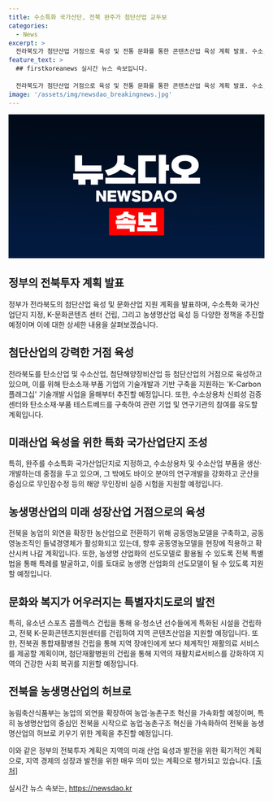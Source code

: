 ```yaml
---
title: 수소특화 국가산단, 전북 완주가 첨단산업 교두보
categories:
  - News
excerpt: >
  전라북도가 첨단산업 거점으로 육성 및 전통 문화를 통한 콘텐츠산업 육성 계획 발표. 수소, 탄소산업 및 농업 활성화 등을 위한 정책 발표. 완주를 수소특화 국가산업단지로 지정 계획 및 K-문화콘텐츠 지원센터 건립 탐색. 수소상용차 및 스마트농업 활성화 등을 통해 산업 육성. 첨단산업 거점 육성, 특별자치도 발전, 농생명산업 중심의 발전 계획. (150자)
feature_text: >
  ## firstkoreanews 실시간 뉴스 속보입니다.

  전라북도가 첨단산업 거점으로 육성 및 전통 문화를 통한 콘텐츠산업 육성 계획 발표. 수소, 탄소산업 및 농업 활성화 등을 위한 정책 발표. 완주를 수소특화 국가산업단지로 지정 계획 및 K-문화콘텐츠 지원센터 건립 탐색. 수소상용차 및 스마트농업 활성화 등을 통해 산업 육성. 첨단산업 거점 육성, 특별자치도 발전, 농생명산업 중심의 발전 계획. (150자)
image: '/assets/img/newsdao_breakingnews.jpg'
---
```


<p><img src="/assets/img/newsdao_breakingnews.jpg" alt="firstkoreanews 속보" /></p>

<h2 data-ke-size="size26">정부의 전북투자 계획 발표</h2>

<p>정부가 전라북도의 첨단산업 육성 및 문화산업 지원 계획을 발표하며, 수소특화 국가산업단지 지정, K-문화콘텐츠 센터 건립, 그리고 농생명산업 육성 등 다양한 정책을 추진할 예정이며 이에 대한 상세한 내용을 살펴보겠습니다.</p>

<p data-ke-size="size16"></p>

<h2 data-ke-size="size24">첨단산업의 강력한 거점 육성</h2>

<p>전라북도를 탄소산업 및 수소산업, 첨단해양장비산업 등 첨단산업의 거점으로 육성하고 있으며, 이를 위해 탄소소재·부품 기업의 기술개발과 기반 구축을 지원하는 'K-Carbon 플래그십' 기술개발 사업을 올해부터 추진할 예정입니다. 또한, 수소상용차 신뢰성 검증센터와 탄소소재·부품 테스트베드를 구축하여 관련 기업 및 연구기관의 참여를 유도할 계획입니다.</p>

<p data-ke-size="size16"></p>

<h2 data-ke-size="size24">미래산업 육성을 위한 특화 국가산업단지 조성</h2>

<p>특히, 완주를 수소특화 국가산업단지로 지정하고, 수소상용차 및 수소산업 부품을 생산·개발하는데 중점을 두고 있으며, 그 밖에도 바이오 분야의 연구개발을 강화하고 군산을 중심으로 무인잠수정 등의 해양 무인장비 실증 시험을 지원할 예정입니다.</p>

<p data-ke-size="size16"></p>

<h2 data-ke-size="size24">농생명산업의 미래 성장산업 거점으로의 육성</h2>

<p>전북을 농업의 외연을 확장한 농산업으로 전환하기 위해 공동영농모델을 구축하고, 공동영농조직인 들녘경영체가 활성화되고 있는데, 향후 공동영농모델을 현장에 적용하고 확산시켜 나갈 계획입니다. 또한, 농생명 산업화의 선도모델로 활용될 수 있도록 전북 특별법을 통해 특례를 발굴하고, 이를 토대로 농생명 산업화의 선도모델이 될 수 있도록 지원할 예정입니다.</p>

<p data-ke-size="size16"></p>

<h2 data-ke-size="size24">문화와 복지가 어우러지는 특별자치도로의 발전</h2>

<p>특히, 유소년 스포츠 콤플렉스 건립을 통해 유·청소년 선수들에게 특화된 시설을 건립하고, 전북 K-문화콘텐츠지원센터를 건립하여 지역 콘텐츠산업을 지원할 예정입니다. 또한, 전북권 통합재활병원 건립을 통해 지역 장애인에게 보다 체계적인 재활의료 서비스를 제공할 계획이며, 첨단재활병원의 건립을 통해 지역의 재활치료서비스를 강화하여 지역의 건강한 사회 복귀를 지원할 예정입니다.</p>

<p data-ke-size="size16"></p>

<h2 data-ke-size="size24">전북을 농생명산업의 허브로</h2>

<p>농림축산식품부는 농업의 외연을 확장하여 농업·농촌구조 혁신을 가속화할 예정이며, 특히 농생명산업의 중심인 전북을 시작으로 농업·농촌구조 혁신을 가속화하여 전북을 농생명산업의 허브로 키우기 위한 계획을 추진할 예정입니다.</p>

<p data-ke-size="size16"></p>

<p>이와 같은 정부의 전북투자 계획은 지역의 미래 산업 육성과 발전을 위한 획기적인 계획으로, 지역 경제의 성장과 발전을 위한 매우 의미 있는 계획으로 평가되고 있습니다. <a href='https://https://www.korea.kr/policy/pressReleaseView.do?newsId=156614106'>[출처]</a></p>
실시간 뉴스 속보는, <a href="https://newsdao.kr" rel="dofollow">https://newsdao.kr</a>


